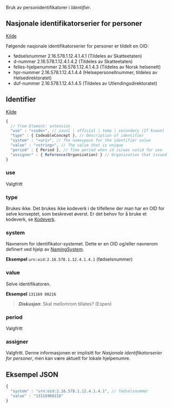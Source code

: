 Bruk av personidentifikatorer i _Identifier_.

## Nasjonale identifikatorserier for personer
[Kilde](https://ehelse.no/oid-identifikatorserier-i-helse-og-omsorgstjenesten#nasjonale-identifikatorserier-for-personer)

Følgende nasjonale identifikatorserier for personer er tildelt en OID:
* fødselsnummer 2.16.578.1.12.4.1.4.1 (Tildeles av Skatteetaten)
* d-nummer 2.16.578.1.12.4.1.4.2 (Tildeles av Skatteetaten)
* felles-hjelpenummer 2.16.578.1.12.4.1.4.3 (Tildeles av Norsk helsenett)
* hpr-nummer 2.16.578.1.12.4.1.4.4 (Helsepersonellnummer, tildeles av Helsedirektoratet)
* duf-nummer 2.16.578.1.12.4.1.4.5 (Tildeles av Utlendingsdirektoratet)

## Identifier
[Kilde](https://www.hl7.org/fhir/datatypes.html#identifier)

```javascript
{
  // from Element: extension
  "use" : "<code>", // usual | official | temp | secondary (If known)
  "type" : { CodeableConcept }, // Description of identifier
  "system" : "<uri>", // The namespace for the identifier value
  "value" : "<string>", // The value that is unique
  "period" : { Period }, // Time period when id is/was valid for use
  "assigner" : { Reference(Organization) } // Organization that issued id (may be just text)
}
```

### use

Valgfritt

### type

Brukes ikke. Det brukes ikke kodeverk i de tilfellene der man har en OID for selve konseptet, som beskrevet øverst. Er det behov for å bruke et kodeverk, se [Kodeverk](codesystem.md).

### system

Navnerom for identifikator-systemet. Dette er en OID og/eller navnerom definert ved hjelp av [NamingSystem](namingsystem).

**Eksempel** `urn:oid:2.16.578.1.12.4.1.4.1` (fødselsnummer)

### value

Selve identifikatoren.

**Eksempel** `131169 00216`

> ***Diskusjon***: Skal mellomrom tillates? (Espen)

### period

Valgfritt

### assigner

Valgfritt. Denne informasjonen er implisitt for _Nasjonale identifikatorserier for personer_, men kan være aktuelt for lokale hjelpenumre. 

## Eksempel JSON

```javascript
{
  "system" : "urn:oid:2.16.578.1.12.4.1.4.1", // fødselsnummer
  "value" : "13116900216"
}
```
